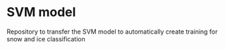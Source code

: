 # SVM model
Repository to transfer the SVM model to automatically create training for snow and ice classification 
